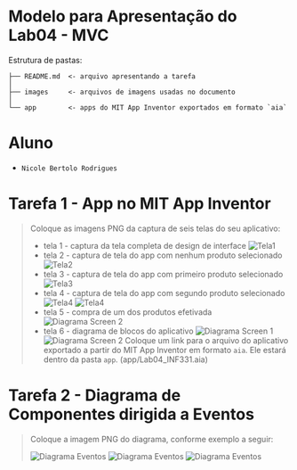 # Modelo para Apresentação do Lab04 - MVC

Estrutura de pastas:

~~~
├── README.md  <- arquivo apresentando a tarefa
│
├── images     <- arquivos de imagens usadas no documento
│
└── app        <- apps do MIT App Inventor exportados em formato `aia`
~~~

# Aluno
* `Nicole Bertolo Rodrigues`

# Tarefa 1 - App no MIT App Inventor

> Coloque as imagens PNG da captura de seis telas do seu aplicativo:
> * tela 1 - captura da tela completa de design de interface
> ![Tela1](images/img.png)
> * tela 2 - captura de tela do app com nenhum produto selecionado
> ![Tela2](images/img.png)
> * tela 3 - captura de tela do app com primeiro produto selecionado
> ![Tela3](images/img_1.png)
> * tela 4 - captura de tela do app com segundo produto selecionado
> ![Tela4](images/img_2.png)
> ![Tela4](images/img_3.png)
> * tela 5 - compra de um dos produtos efetivada
> ![Diagrama Screen 2](images/img_6.png)
> * tela 6 - diagrama de blocos do aplicativo
> ![Diagrama Screen 1](images/img_4png)
> ![Diagrama Screen 2](images/img_5.png)
> Coloque um link para o arquivo do aplicativo exportado a partir do MIT App Inventor em formato `aia`. Ele estará dentro da pasta `app`.
    (app/Lab04_INF331.aia)
# Tarefa 2 - Diagrama de Componentes dirigida a Eventos

> Coloque a imagem PNG do diagrama, conforme exemplo a seguir:
>
> ![Diagrama Eventos](images/diagrama_componente.drawio.png)
> ![Diagrama Eventos](images/diagrama_componente.drawio(1).png)
> ![Diagrama Eventos](images/diagrama_componente.drawio(2).png)
